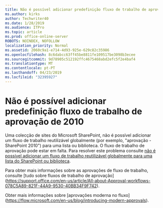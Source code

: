 ```yaml
---
title: Não é possível adicionar predefinição fluxo de trabalho de aprovação de 2010
ms.author: kirks
author: Techwriter40
ms.date: 1/28/2019
ms.audience: ITPro
ms.topic: article
ms.prod: office-online-server
ROBOTS: NOINDEX, NOFOLLOW
localization_priority: Normal
ms.assetid: 2060c9a1-e714-4d93-925e-629c82c35986
ms.openlocfilehash: 8c6dabcc63ff45be8811fe109517be3098b3ecee
ms.sourcegitcommit: 9d78905c512192ffc4675468abd2efc5f2e4baf4
ms.translationtype: MT
ms.contentlocale: pt-PT
ms.lasthandoff: 04/23/2019
ms.locfileid: "32395927"
---
```

# <a name="cant-add-default-2010-approval-workflow"></a>Não é possível adicionar predefinição fluxo de trabalho de aprovação de 2010

Uma colecção de sites do Microsoft SharePoint, não é possível adicionar um fluxo de trabalho reutilizável globalmente (por exemplo, "aprovação - SharePoint 2010") para uma lista ou biblioteca. O fluxo de trabalho de aprovação pode estar em falta. Para resolver este problema consulte [não é possível adicionar um fluxo de trabalho reutilizável globalmente para uma lista do SharePoint ou biblioteca](https://support.microsoft.com/help/4467263/sharepoint-designer-2013-shows-empty-wfpub-library). 

Para obter mais informações sobre as aprovações de fluxo de trabalho, consulte [tudo sobre fluxos de trabalho de aprovação] (https://support.office.com/en-us/article/All-about-Approval-workflows-078C5A89-821F-44A9-9530-40BB34F9F742). 
 
Obter mais informações sobre [aprovações moderna no fluxo] (https://flow.microsoft.com/en-us/blog/introducing-modern-approvals). 
  